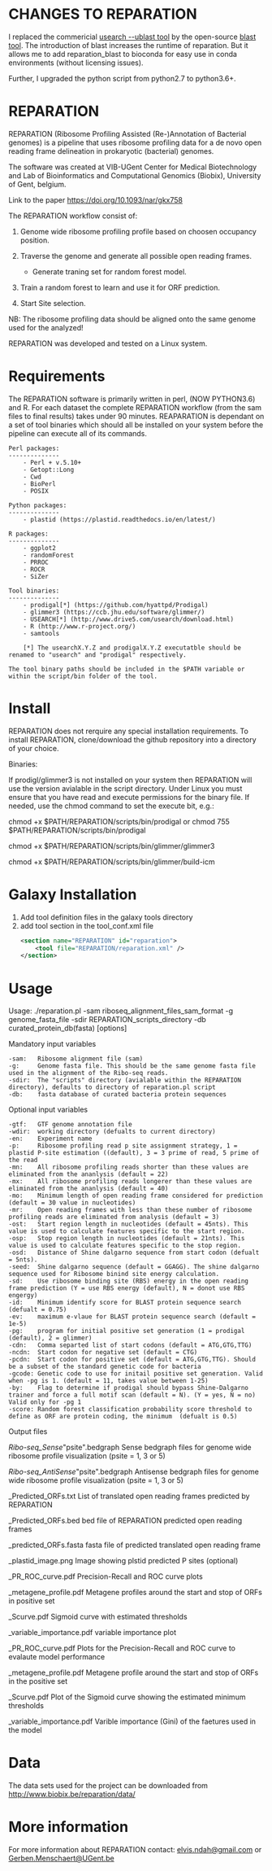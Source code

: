 # CHANGES TO REPARATION

I replaced the commericial [usearch --ublast tool](https://www.drive5.com/usearch/) by the open-source [blast tool](https://blast.ncbi.nlm.nih.gov/Blast.cgi). The introduction of blast increases the runtime of reparation. 
But it allows me to add reparation_blast to bioconda for easy use in conda environments (without licensing issues).

Further, I upgraded the python script from python2.7 to python3.6+.


# REPARATION
REPARATION (Ribosome Profiling Assisted (Re-)Annotation of Bacterial genomes) is a pipeline that uses ribosome profiling data for a de novo open reading frame delineation in prokaryotic (bacterial) genomes.

The software was created at VIB-UGent Center for Medical Biotechnology and Lab of Bioinformatics and Computational Genomics (Biobix), University of Gent, belgium.

Link to the paper https://doi.org/10.1093/nar/gkx758

The REPARATION workflow consist of:

1) Genome wide ribosome profiling profile based on choosen occupancy position.

2) Traverse the genome and generate all possible open reading frames.
	- Generate traning set for random forest model.
	
3) Train a random forest to learn and use it for ORF prediction.

4) Start Site selection.


NB: The ribosome profiling data should be aligned onto the same genome used for the analyzed!

REPARATION was developed and tested on a Linux system.


# Requirements

The REPARATION software is primarily written in perl, (NOW PYTHON3.6) and R. For each dataset the complete REPARATION workflow (from the sam files to final results) takes under 90 minutes.
REAPARATION is dependant on a set of tool binaries which should all be installed on your system before the pipeline can execute all of its commands.

	Perl packages:
	--------------
		- Perl + v.5.10+
		- Getopt::Long
		- Cwd	
		- BioPerl
		- POSIX
		
	Python packages:
	--------------
		- plastid (https://plastid.readthedocs.io/en/latest/)
		
	R packages:
	--------------
		- ggplot2
		- randomForest
		- PRROC
		- ROCR
		- SiZer

	Tool binaries:
	--------------
		- prodigal[*] (https://github.com/hyattpd/Prodigal)
		- glimmer3 (https://ccb.jhu.edu/software/glimmer/)
		- USEARCH[*] (http://www.drive5.com/usearch/download.html)
		- R (http://www.r-project.org/)
		- samtools
		
		[*] The usearchX.Y.Z and prodigalX.Y.Z executatble should be renamed to "usearch" and "prodigal" respectively.
	
	The tool binary paths should be included in the $PATH variable or within the script/bin folder of the tool.

	
# Install

REPARATION does not rerquire any special installation requirements. To install REPARATION, clone/download the github repository into a directory of your choice.

Binaries:

If prodigl/glimmer3 is not installed on your system then REPARATION will use the version avialable in the script directory. Under Linux you must ensure that you have read and execute permissions for the binary file. If needed, use the chmod command to set the execute bit, e.g.:

chmod +x $PATH/REPARATION/scripts/bin/prodigal or chmod 755 $PATH/REPARATION/scripts/bin/prodigal

chmod +x $PATH/REPARATION/scripts/bin/glimmer/glimmer3

chmod +x $PATH/REPARATION/scripts/bin/glimmer/build-icm



# Galaxy Installation

1) Add tool definition files in the galaxy tools directory
2) add tool section in the tool_conf.xml file
	```xml
	<section name="REPARATION" id="reparation">
		<tool file="REPARATION/reparation.xml" />
	</section>
	```
# Usage

Usage: ./reparation.pl -sam riboseq_alignment_files_sam_format -g genome_fasta_file -sdir REPARATION_scripts_directory -db curated_protein_db(fasta) [options]


Mandatory input variables

	-sam:   Ribosome alignment file (sam)
	-g:     Genome fasta file. This should be the same genome fasta file used in the alignment of the Ribo-seq reads.
	-sdir:  The "scripts" directory (avialable within the REPARATION directory), defaults to directory of reparation.pl script
	-db:    fasta database of curated bacteria protein sequences


Optional input variables

	-gtf:   GTF genome annotation file
	-wdir:  working directory (defualts to current directory)
	-en:    Experiment name
	-p:     Ribosome profiling read p site assignment strategy, 1 = plastid P-site estimation ((default), 3 = 3 prime of read, 5 prime of the read
	-mn:    All ribosome profiling reads shorter than these values are eliminated from the ananlysis (default = 22)
	-mx:    All ribosome profiling reads longerer than these values are eliminated from the ananlysis (default = 40)
	-mo:    Minimum length of open reading frame considered for prediction (default = 30 value in nucleotides)
	-mr:    Open reading frames with less than these number of ribosome profiling reads are eliminated from analysis (default = 3)
	-ost:   Start region length in nucleotides (default = 45nts). This value is used to calculate features specific to the start region.
	-osp:   Stop region length in nucleotides (default = 21nts). This value is used to calculate features specific to the stop region.
	-osd:   Distance of Shine dalgarno sequence from start codon (defualt = 5nts). 
	-seed:  Shine dalgarno sequence (default = GGAGG). The shine dalgarno sequence used for Ribosome binind site energy calculation.
	-sd:    Use ribosome binding site (RBS) energy in the open reading frame prediction (Y = use RBS energy (default), N = donot use RBS engergy)
	-id:    Minimum identify score for BLAST protein sequence search (defualt = 0.75)
	-ev:    maximum e-vlaue for BLAST protein sequence search (default = 1e-5)
	-pg:    program for initial positive set generation (1 = prodigal (default), 2 = glimmer)
	-cdn:   Comma separted list of start codons (default = ATG,GTG,TTG)
	-ncdn:  Start codon for negative set (default = CTG)
	-pcdn:  Start codon for positive set (default = ATG,GTG,TTG). Should be a subset of the standard genetic code for bacteria
    -gcode: Genetic code to use for initail positive set generation. Valid when -pg is 1. (default = 11, takes value between 1-25)
    -by:    Flag to determine if prodigal should bypass Shine-Dalgarno trainer and force a full motif scan (default = N). (Y = yes, N = no) Valid only for -pg 1
    -score: Random forest classification probability score threshold to define as ORF are protein coding, the minimum  (defualt is 0.5)


Output files

_Ribo-seq_Sense_"psite".bedgraph      	Sense bedgraph files for genome wide ribosome profile visualization (psite = 1, 3 or 5)

_Ribo-seq_AntiSense_"psite".bedgraph  	Antisense bedgraph files for genome wide ribosome profile visualization (psite = 1, 3 or 5)

_Predicted_ORFs.txt                   	List of translated open reading frames predicted by REPARATION

_Predicted_ORFs.bed                   	bed file of REPARATION predicted open reading frames

_predicted_ORFs.fasta                 	fasta file of predicted translated open reading frame

_plastid_image.png			Image showing plstid predicted P sites (optional)

_PR_ROC_curve.pdf                       Precision-Recall and ROC curve plots

_metagene_profile.pdf                   Metagene profiles around the start and stop of ORFs in positive set

_Scurve.pdf                             Sigmoid curve with estimated thresholds

_variable_importance.pdf                variable importance plot

_PR_ROC_curve.pdf		       	Plots for the Precision-Recall and ROC curve to evalaute model performance

_metagene_profile.pdf		       	Metagene profile around the start and stop of ORFs in the positive set

_Scurve.pdf			       	Plot of the Sigmoid curve showing the estimated minimum thresholds

_variable_importance.pdf	       	Varible importance (Gini) of the faetures used in the model


# Data

The data sets used for the project can be downloaded from http://www.biobix.be/reparation/data/

# More information

For more information about REPARATION contact: elvis.ndah@gmail.com or Gerben.Menschaert@UGent.be
